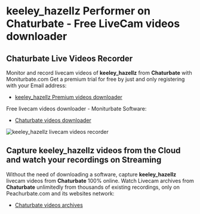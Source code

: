 # keeley_hazellz Performer on Chaturbate - Free LiveCam videos downloader

## Chaturbate Live Videos Recorder

Monitor and record livecam videos of **keeley_hazellz** from **Chaturbate** with Moniturbate.com
Get a premium trial for free by just and only registering with your Email address:
* [keeley_hazellz Premium videos downloader](https://moniturbate.com/request-demo-licence-key.html)

Free livecam videos downloader - Moniturbate Software:
* [Chaturbate videos downloader](https://moniturbate.com/moniturbate-download-software.html)

![keeley_hazellz livecam videos recorder](https://peachurnet.com/templates/moniturbate-software.png)


## Capture keeley_hazellz videos from the Cloud and watch your recordings on Streaming

Without the need of downloading a software, capture **keeley_hazellz** livecam videos from **Chaturbate** 100% online.
Watch Livecam archives from **Chaturbate** unlimitedly from thousands of existing recordings, only on Peachurbate.com and its websites network:
* [Chaturbate videos archives](https://peachurnet.com/)